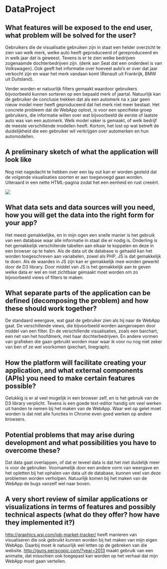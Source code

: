 # DataProject
 
## What features will be exposed to the end user, what problem will be solved for the user?
Gebruikers die de visualisatie gebruiken zijn in staat een helder overzicht te zien van welk merk, welke auto heeft geproduceerd of gereproduceerd en in welk jaar dat is geweest. Tevens is er te zien welke bedrijven zogenaamde dochterbedrijven zijn. (denk aan Seat dat een onderdeel is van Volkswagen). Ook geeft het informatie over hoeveel auto’s er over dat jaar verkocht zijn en waar het merk vandaan komt (Renault uit Frankrijk, BMW uit Duitsland).

Verder worden er natuurlijk filters gemaakt waardoor gebruikers bijvoorbeeld kunnen sorteren op een bepaald merk of jaartal. Natuurlijk kan de gebruiker de conclusie trekken dat als een automerk na x jaar geen nieuw model meer heeft geproduceerd dat het merk niet meer bestaat. Het concrete probleem dat de WebApp oplost, is voor een specifieke groep gebruikers, die informatie willen over wat bijvoorbeeld de eerste of laatste auto was van een automerk. Welk model vaker is gemaakt, of welk bedrijf de meeste verschillende modellen heeft. Kortom, het lost op wat betreft de duidelijkheid die een gebruiker wil verkrijgen over automerken en hun automodellen.

## A preliminary sketch of what the application will look like
Nog niet nagedacht te hebben over een lay out kan er worden gesteld dat de volgende visualisaties soorten er aan toegevoegd gaan worden. Uiteraard in een nette HTML-pagina zodat het een eenheid en rust creeërt.

![](doc/image001.png)

## What data sets and data sources will you need, how you will get the data into the right form for your app?
Het meest gemakkelijke, en in mijn ogen een snelle manier is het gebruik van een database waar alle informatie in staat die er nodig is. Onderling is het gemakkelijk verschillende tabellen aan elkaar te koppelen en deze in een browser op te halen. Als de data uit de database is gehaald kan het worden toegeschreven aan variabelen, zowel als PHP, JS is dat gemakkelijk te doen. Als de waardes in JS zijn kan er gemakkelijk mee worden gewerkt door de D3 library. Door middel van JS is het gemakkelijk aan te geven welke data er wel en niet zichtbaar gemaakt moet worden om zo bijvoorbeeld views of filters te maken.

## What separate parts of the application can be defined (decomposing the problem) and how these should work together?
De standaard weergave, wat gaat de gebruiker zien als hij naar de WebApp gaat. De verschillende views, die bijvoorbeeld worden aangeroepen door middel van een filter. En de verschillende visualisaties, zoals een barchart, een net van het hoofdmerk, met haar dochterbedrijven. En andere vormen van grafieken die gaan gebruikt worden maar waar ik voor nu nog niet zeker van ben of ze wel voorkomen (piechart, linegraph).

## How the platform will facilitate creating your application, and what external components (APIs) you need to make certain features possible?
Gelukkig is er al veel mogelijk in een browser zelf, en is het gebruik van de D3 library verplicht. Tevens is een goede text-editor handig om veel werken uit handen te nemen bij het maken van de WebApp. Waar wel op gelet moet worden is dat niet alle functies in Chrome even goed werken op andere browsers.

## Potential problems that may arise during development and what possibilities you have to overcome these?
Dat data gaat overlappen, of dat er teveel data is dat het niet duidelijk meer is voor de gebruiker. Voornamelijk door een andere vorm van weergave en het opletten bij het ophalen van data uit de database, kunnen veel van deze problemen worden verholpen. Natuurlijk komen bij het maken van de WebApp de bugs vanzelf wel naar boven.


## A very short review of similar applications or visualizations in terms of features and possibly technical aspects (what do they offer? how have they implemented it?)
http://graphics.wsj.com/job-market-tracker/ heeft manieren van visualiseren die ook gebruikt kunnen worden bij het maken van mijn eigen WebApp. Daarbij moet ik natuurlijk wel letten op de gebreken van die website. http://guns.periscopic.com/?year=2013 maakt gebruik van een animatie, dat misschien ook toegepast kan worden op het verhaal dat mijn WebApp moet gaan vertellen.